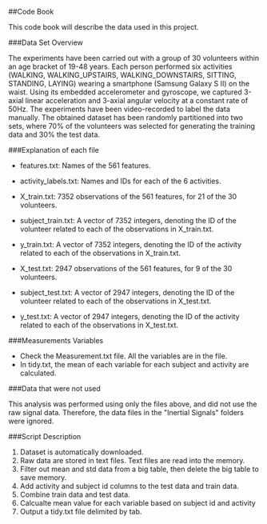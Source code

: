 ##Code Book

This code book will describe the data used in this project.

###Data Set Overview

The experiments have been carried out with a group of 30 volunteers within an age bracket of 19-48 years. 
Each person performed six activities (WALKING, WALKING_UPSTAIRS, WALKING_DOWNSTAIRS, SITTING, STANDING, LAYING) wearing a smartphone (Samsung Galaxy S II) on the waist. 
Using its embedded accelerometer and gyroscope, we captured 3-axial linear acceleration and 3-axial angular velocity at a constant rate of 50Hz. 
The experiments have been video-recorded to label the data manually. 
The obtained dataset has been randomly partitioned into two sets, 
where 70% of the volunteers was selected for generating the training data and 30% the test data. 

###Explanation of each file

* features.txt: Names of the 561 features.  

* activity_labels.txt: Names and IDs for each of the 6 activities.  

* X_train.txt: 7352 observations of the 561 features, for 21 of the 30 volunteers.  

* subject_train.txt: A vector of 7352 integers, denoting the ID of the volunteer related to each of the observations in X_train.txt.  

* y_train.txt: A vector of 7352 integers, denoting the ID of the activity related to each of the observations in X_train.txt.  

* X_test.txt: 2947 observations of the 561 features, for 9 of the 30 volunteers.  

* subject_test.txt: A vector of 2947 integers, denoting the ID of the volunteer related to each of the observations in X_test.txt.  

* y_test.txt: A vector of 2947 integers, denoting the ID of the activity related to each of the observations in X_test.txt.

###Measurements Variables

* Check the Measurement.txt file. All the variables are in the file. 
* In tidy.txt, the mean of each variable for each subject and activity are calculated. 

###Data that were not used

This analysis was performed using only the files above, and did not use the raw signal data. 
Therefore, the data files in the "Inertial Signals" folders were ignored.

###Script Description 

1. Dataset is automatically downloaded. 
2. Raw data are stored in text files. Text files are read into the memory. 
3. Filter out mean and std data from a big table, then delete the big table to save memory. 
4. Add activity and subject id columns to the test data and train data. 
5. Combine train data and test data.
6. Calcualte mean value for each variable based on subject id and activity
7. Output a tidy.txt file delimited by tab. 
